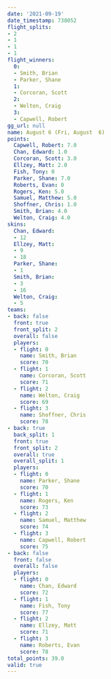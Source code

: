 ```yaml
---
date: '2021-09-19'
date_timestamp: 738052
flight_splits:
- 2
- 1
- 1
- 1
flight_winners:
  0:
  - Smith, Brian
  - Parker, Shane
  1:
  - Corcoran, Scott
  2:
  - Welton, Craig
  3:
  - Capwell, Robert
gg_url: null
name: August 6 (Fri, August  6)
points:
  Capwell, Robert: 7.0
  Chan, Edward: 1.0
  Corcoran, Scott: 3.0
  Ellzey, Matt: 2.0
  Fish, Tony: 0
  Parker, Shane: 7.0
  Roberts, Evan: 0
  Rogers, Ken: 5.0
  Samuel, Matthew: 5.0
  Shoffner, Chris: 1.0
  Smith, Brian: 4.0
  Welton, Craig: 4.0
skins:
  Chan, Edward:
  - 12
  Ellzey, Matt:
  - 9
  - 18
  Parker, Shane:
  - 1
  Smith, Brian:
  - 3
  - 16
  Welton, Craig:
  - 5
teams:
- back: false
  front: true
  front_split: 2
  overall: false
  players:
  - flight: 0
    name: Smith, Brian
    score: 70
  - flight: 1
    name: Corcoran, Scott
    score: 71
  - flight: 2
    name: Welton, Craig
    score: 69
  - flight: 3
    name: Shoffner, Chris
    score: 78
- back: true
  back_split: 1
  front: true
  front_split: 2
  overall: true
  overall_split: 1
  players:
  - flight: 0
    name: Parker, Shane
    score: 70
  - flight: 1
    name: Rogers, Ken
    score: 73
  - flight: 2
    name: Samuel, Matthew
    score: 74
  - flight: 3
    name: Capwell, Robert
    score: 75
- back: false
  front: false
  overall: false
  players:
  - flight: 0
    name: Chan, Edward
    score: 72
  - flight: 1
    name: Fish, Tony
    score: 77
  - flight: 2
    name: Ellzey, Matt
    score: 71
  - flight: 3
    name: Roberts, Evan
    score: 78
total_points: 39.0
valid: true
---
```

